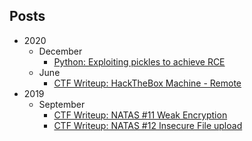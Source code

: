 ## Posts


- 2020
  - December
     - [Python: Exploiting pickles to achieve RCE](./python_deserialization_rce.md)
  - June
     - [CTF Writeup: HackTheBox Machine - Remote](./ctf-hackthebox-remote.md)
- 2019
  - September
     - [CTF Writeup: NATAS #11 Weak Encryption](./ctf-natas11.md)
     - [CTF Writeup: NATAS #12 Insecure File upload](./ctf-natas12.md)
